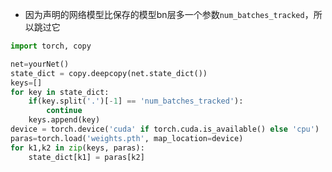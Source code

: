 - 因为声明的网络模型比保存的模型bn层多一个参数`num_batches_tracked`，所以跳过它
```python
import torch, copy

net=yourNet()
state_dict = copy.deepcopy(net.state_dict())
keys=[]
for key in state_dict:
	if(key.split('.')[-1] == 'num_batches_tracked'):
		continue
	keys.append(key)
device = torch.device('cuda' if torch.cuda.is_available() else 'cpu')
paras=torch.load('weights.pth', map_location=device)
for k1,k2 in zip(keys, paras):
	state_dict[k1] = paras[k2]
```
